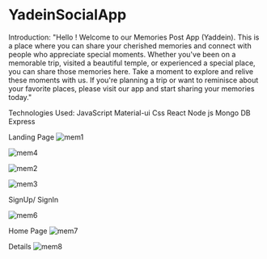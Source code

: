# YadeinSocialApp
Introduction:
"Hello ! Welcome to our Memories Post App (Yaddein).
This is a place where you can share your cherished memories and connect with people who appreciate special moments. Whether you've been on a memorable trip, visited a beautiful temple, 
or experienced a special place, you can share those memories here. Take a moment to explore and relive these moments with us. If you're planning a trip or want to reminisce about your favorite places, 
please visit our app and start sharing your memories today."

Technologies Used:
JavaScript
Material-ui
Css
React
Node js
Mongo DB
Express

Landing Page
![mem1](https://github.com/2405vaishnavi/YadeinSocialApp/assets/113427723/f7c169fc-dc64-4813-a9aa-c2ace00b6b82)

![mem4](https://github.com/2405vaishnavi/YadeinSocialApp/assets/113427723/bc47ee91-135e-449a-a7c7-0181f79bec40)

![mem2](https://github.com/2405vaishnavi/YadeinSocialApp/assets/113427723/074b06ef-1d95-4e8b-8cd6-41aada9b5b23)

![mem3](https://github.com/2405vaishnavi/YadeinSocialApp/assets/113427723/6e144725-2011-409f-af35-b02c0b624c28)

SignUp/ SignIn 

![mem6](https://github.com/2405vaishnavi/YadeinSocialApp/assets/113427723/43df7e90-9216-46ec-9529-ab8c37c002a6)

Home Page 
![mem7](https://github.com/2405vaishnavi/YadeinSocialApp/assets/113427723/b61de950-2d2e-493a-aa61-8cda146b377b)

Details 
![mem8](https://github.com/2405vaishnavi/YadeinSocialApp/assets/113427723/74cbac47-d975-4d69-a0fc-c58434b72865)







